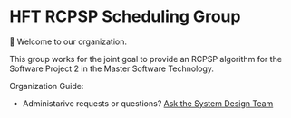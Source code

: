 # HFT RCPSP Scheduling Group

👋 Welcome to our organization.

This group works for the joint goal to provide an RCPSP algorithm for the Software Project 2 in the Master Software Technology.

Organization Guide:

* Administarive requests or questions? [Ask the System Design Team](https://github.com/orgs/hft-rcpsp-scheduling/teams/system-desing)
